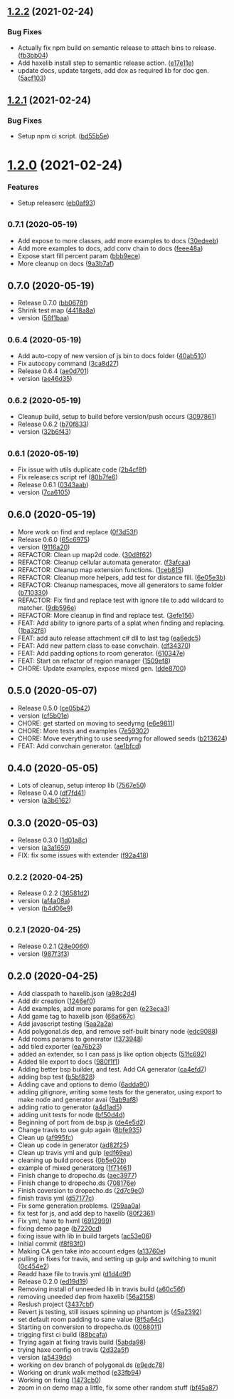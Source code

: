 ## [1.2.2](https://github.com/dropecho/dungen/compare/1.2.1...1.2.2) (2021-02-24)


### Bug Fixes

* Actually fix npm build on semantic release to attach bins to release. ([fb3bb04](https://github.com/dropecho/dungen/commit/fb3bb04009392e6d8184242b6b0c60795b9561fc))
* Add haxelib install step to semantic release action. ([e17e11e](https://github.com/dropecho/dungen/commit/e17e11e23050353593f03beac0fe2251facdb658))
* update docs, update targets, add dox as required lib for doc gen. ([5acf103](https://github.com/dropecho/dungen/commit/5acf103c8173d68e40c65f729f24813a3e786612))

## [1.2.1](https://github.com/dropecho/dungen/compare/1.2.0...1.2.1) (2021-02-24)


### Bug Fixes

* Setup npm ci script. ([bd55b5e](https://github.com/dropecho/dungen/commit/bd55b5eff91551f1fe7a077eb8c39b4c1b720b48))

# [1.2.0](https://github.com/dropecho/dungen/compare/v1.1.0...1.2.0) (2021-02-24)


### Features

* Setup releaserc ([eb0af93](https://github.com/dropecho/dungen/commit/eb0af938de1fb70c39e6bff78340de5682d44604))

## <small>0.7.1 (2020-05-19)</small>

* Add expose to more classes, add more examples to docs ([30edeeb](https://github.com/dropecho/dungen/commit/30edeeb))
* Add more examples to docs, add conv chain to docs ([feee48a](https://github.com/dropecho/dungen/commit/feee48a))
* Expose start fill percent param ([bbb9ece](https://github.com/dropecho/dungen/commit/bbb9ece))
* More cleanup on docs ([9a3b7af](https://github.com/dropecho/dungen/commit/9a3b7af))



## 0.7.0 (2020-05-19)

* Release 0.7.0 ([bb0678f](https://github.com/dropecho/dungen/commit/bb0678f))
* Shrink test map ([4418a8a](https://github.com/dropecho/dungen/commit/4418a8a))
* version ([56f1baa](https://github.com/dropecho/dungen/commit/56f1baa))



## <small>0.6.4 (2020-05-19)</small>

* Add auto-copy of new version of js bin to docs folder ([40ab510](https://github.com/dropecho/dungen/commit/40ab510))
* Fix autocopy command ([3ca8d27](https://github.com/dropecho/dungen/commit/3ca8d27))
* Release 0.6.4 ([ae0d701](https://github.com/dropecho/dungen/commit/ae0d701))
* version ([ae46d35](https://github.com/dropecho/dungen/commit/ae46d35))



## <small>0.6.2 (2020-05-19)</small>

* Cleanup build, setup to build before version/push occurs ([3097861](https://github.com/dropecho/dungen/commit/3097861))
* Release 0.6.2 ([b70f833](https://github.com/dropecho/dungen/commit/b70f833))
* version ([32b6f43](https://github.com/dropecho/dungen/commit/32b6f43))



## <small>0.6.1 (2020-05-19)</small>

* Fix issue with utils duplicate code ([2b4cf8f](https://github.com/dropecho/dungen/commit/2b4cf8f))
* Fix release:cs script ref ([80b7fe6](https://github.com/dropecho/dungen/commit/80b7fe6))
* Release 0.6.1 ([0343aab](https://github.com/dropecho/dungen/commit/0343aab))
* version ([7ca6105](https://github.com/dropecho/dungen/commit/7ca6105))



## 0.6.0 (2020-05-19)

* More work on find and replace ([0f3d53f](https://github.com/dropecho/dungen/commit/0f3d53f))
* Release 0.6.0 ([65c6975](https://github.com/dropecho/dungen/commit/65c6975))
* version ([9116a20](https://github.com/dropecho/dungen/commit/9116a20))
* REFACTOR: Clean up map2d code. ([30d8f62](https://github.com/dropecho/dungen/commit/30d8f62))
* REFACTOR: Cleanup cellular automata generator. ([f3afcaa](https://github.com/dropecho/dungen/commit/f3afcaa))
* REFACTOR: Cleanup map extension functions. ([1ceb815](https://github.com/dropecho/dungen/commit/1ceb815))
* REFACTOR: Cleanup more helpers, add test for distance fill. ([6e05e3b](https://github.com/dropecho/dungen/commit/6e05e3b))
* REFACTOR: Cleanup namespaces, move all generators to same folder ([b710330](https://github.com/dropecho/dungen/commit/b710330))
* REFACTOR: Fix find and replace test with ignore tile to add wildcard to matcher. ([9db596e](https://github.com/dropecho/dungen/commit/9db596e))
* REFACTOR: More cleanup in find and replace test. ([3efe156](https://github.com/dropecho/dungen/commit/3efe156))
* FEAT: Add ability to ignore parts of a splat when finding and replacing. ([1ba32f8](https://github.com/dropecho/dungen/commit/1ba32f8))
* FEAT: add auto release attachment c# dll to last tag ([ea6edc5](https://github.com/dropecho/dungen/commit/ea6edc5))
* FEAT: Add new pattern class to ease convchain. ([df34370](https://github.com/dropecho/dungen/commit/df34370))
* FEAT: Add padding options to room generator. ([610347e](https://github.com/dropecho/dungen/commit/610347e))
* FEAT: Start on refactor of region manager ([1509ef8](https://github.com/dropecho/dungen/commit/1509ef8))
* CHORE: Update examples, expose mixed gen. ([dde8700](https://github.com/dropecho/dungen/commit/dde8700))



## 0.5.0 (2020-05-07)

* Release 0.5.0 ([ce05b42](https://github.com/dropecho/dungen/commit/ce05b42))
* version ([cf5b01e](https://github.com/dropecho/dungen/commit/cf5b01e))
* CHORE: get started on moving to seedyrng ([e6e9811](https://github.com/dropecho/dungen/commit/e6e9811))
* CHORE: More tests and examples ([7e59302](https://github.com/dropecho/dungen/commit/7e59302))
* CHORE: Move everything to use seedyrng for allowed seeds ([b213624](https://github.com/dropecho/dungen/commit/b213624))
* FEAT: Add convchain generator. ([ae1bfcd](https://github.com/dropecho/dungen/commit/ae1bfcd))



## 0.4.0 (2020-05-05)

* Lots of cleanup, setup interop lib ([7567e50](https://github.com/dropecho/dungen/commit/7567e50))
* Release 0.4.0 ([df7fd41](https://github.com/dropecho/dungen/commit/df7fd41))
* version ([a3b6162](https://github.com/dropecho/dungen/commit/a3b6162))



## 0.3.0 (2020-05-03)

* Release 0.3.0 ([1d01a8c](https://github.com/dropecho/dungen/commit/1d01a8c))
* version ([a3a1659](https://github.com/dropecho/dungen/commit/a3a1659))
* FIX: fix some issues with extender ([f92a418](https://github.com/dropecho/dungen/commit/f92a418))



## <small>0.2.2 (2020-04-25)</small>

* Release 0.2.2 ([36581d2](https://github.com/dropecho/dungen/commit/36581d2))
* version ([af4a08a](https://github.com/dropecho/dungen/commit/af4a08a))
* version ([b4d06e9](https://github.com/dropecho/dungen/commit/b4d06e9))



## <small>0.2.1 (2020-04-25)</small>

* Release 0.2.1 ([28e0060](https://github.com/dropecho/dungen/commit/28e0060))
* version ([987f3f3](https://github.com/dropecho/dungen/commit/987f3f3))



## 0.2.0 (2020-04-25)

* Add classpath to haxelib.json ([a98c2d4](https://github.com/dropecho/dungen/commit/a98c2d4))
* Add dir creation ([1246ef0](https://github.com/dropecho/dungen/commit/1246ef0))
* Add examples, add more params for gen ([e23eca3](https://github.com/dropecho/dungen/commit/e23eca3))
* Add game tag to haxelib json ([66a667c](https://github.com/dropecho/dungen/commit/66a667c))
* Add javascript testing ([5aa2a2a](https://github.com/dropecho/dungen/commit/5aa2a2a))
* Add polygonal.ds dep, and remove self-built binary node ([edc9088](https://github.com/dropecho/dungen/commit/edc9088))
* Add rooms params to generator ([f373948](https://github.com/dropecho/dungen/commit/f373948))
* add tiled exporter ([ea76b23](https://github.com/dropecho/dungen/commit/ea76b23))
* added an extender, so I can pass js like option objects ([51fc692](https://github.com/dropecho/dungen/commit/51fc692))
* Added tile export to docs ([980f1f1](https://github.com/dropecho/dungen/commit/980f1f1))
* Adding better bsp builder, and test.  Add CA generator ([ca4efd7](https://github.com/dropecho/dungen/commit/ca4efd7))
* adding bsp test ([b5bf828](https://github.com/dropecho/dungen/commit/b5bf828))
* Adding cave and options to demo ([6adda90](https://github.com/dropecho/dungen/commit/6adda90))
* adding gitignore, writing some tests for the generator, using export to make node and generator avai ([9ab9af8](https://github.com/dropecho/dungen/commit/9ab9af8))
* adding ratio to generator ([a4d1ad5](https://github.com/dropecho/dungen/commit/a4d1ad5))
* adding unit tests for node ([bf50d4d](https://github.com/dropecho/dungen/commit/bf50d4d))
* Beginning of port from de.bsp.js ([de4e5d2](https://github.com/dropecho/dungen/commit/de4e5d2))
* Change travis to use gulp again ([8bfe935](https://github.com/dropecho/dungen/commit/8bfe935))
* Clean up ([af995fc](https://github.com/dropecho/dungen/commit/af995fc))
* Clean up code in generator ([ad82f25](https://github.com/dropecho/dungen/commit/ad82f25))
* Clean up travis yml and gulp ([edf69ea](https://github.com/dropecho/dungen/commit/edf69ea))
* cleaning up build process ([0b5e02b](https://github.com/dropecho/dungen/commit/0b5e02b))
* example of mixed generatorg ([1f71461](https://github.com/dropecho/dungen/commit/1f71461))
* Finish change to dropecho.ds ([aec3977](https://github.com/dropecho/dungen/commit/aec3977))
* Finish change to dropecho.ds ([708176e](https://github.com/dropecho/dungen/commit/708176e))
* Finish coversion to dropecho.ds ([2d7c9e0](https://github.com/dropecho/dungen/commit/2d7c9e0))
* finish travis yml ([d57177c](https://github.com/dropecho/dungen/commit/d57177c))
* Fix some generation problems. ([259aa0a](https://github.com/dropecho/dungen/commit/259aa0a))
* fix test for js, and add dep to haxelib ([80f2361](https://github.com/dropecho/dungen/commit/80f2361))
* Fix yml, haxe to hxml ([6912999](https://github.com/dropecho/dungen/commit/6912999))
* fixing demo page ([b7220cd](https://github.com/dropecho/dungen/commit/b7220cd))
* fixing issue with lib in build targets ([ac53e06](https://github.com/dropecho/dungen/commit/ac53e06))
* Initial commit ([f8f83f0](https://github.com/dropecho/dungen/commit/f8f83f0))
* Making CA gen take into account edges ([a13760e](https://github.com/dropecho/dungen/commit/a13760e))
* pulling in fixes for travis, and setting up gulp and switching to munit ([0c454e2](https://github.com/dropecho/dungen/commit/0c454e2))
* Readd haxe file to travis.yml ([d1d4d9f](https://github.com/dropecho/dungen/commit/d1d4d9f))
* Release 0.2.0 ([ed19d19](https://github.com/dropecho/dungen/commit/ed19d19))
* Removing install of unneeded lib in travis build ([a60c56f](https://github.com/dropecho/dungen/commit/a60c56f))
* removing uneeded dep from haxelib ([56a2158](https://github.com/dropecho/dungen/commit/56a2158))
* Reslush project ([3437cbf](https://github.com/dropecho/dungen/commit/3437cbf))
* Revert js testing, still issues spinning up phantom js ([45a2392](https://github.com/dropecho/dungen/commit/45a2392))
* set default room padding to sane value ([8f5a64c](https://github.com/dropecho/dungen/commit/8f5a64c))
* Starting on conversion to dropecho.ds ([0068011](https://github.com/dropecho/dungen/commit/0068011))
* trigging first ci build ([88bcafa](https://github.com/dropecho/dungen/commit/88bcafa))
* Trying again at fixing travis build ([5abda98](https://github.com/dropecho/dungen/commit/5abda98))
* trying haxe config on travis ([2d32a5f](https://github.com/dropecho/dungen/commit/2d32a5f))
* version ([a5439dc](https://github.com/dropecho/dungen/commit/a5439dc))
* working on dev branch of polygonal.ds ([e9edc78](https://github.com/dropecho/dungen/commit/e9edc78))
* Working on drunk walk method ([e33fb94](https://github.com/dropecho/dungen/commit/e33fb94))
* Working on fixing ([1473cb0](https://github.com/dropecho/dungen/commit/1473cb0))
* zoom in on demo map a little, fix some other random stuff ([bf45a87](https://github.com/dropecho/dungen/commit/bf45a87))
